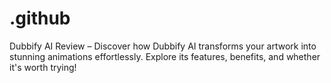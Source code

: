 # .github
Dubbify AI Review – Discover how Dubbify AI transforms your artwork into stunning animations effortlessly. Explore its features, benefits, and whether it's worth trying!

